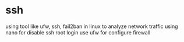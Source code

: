 # ssh
using tool like ufw, ssh, fail2ban in linux to analyze network traffic
using nano for disable  ssh root login 
use ufw for configure firewall
